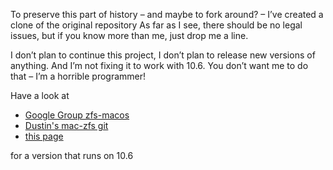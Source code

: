 To preserve this part of history – and maybe to fork 
around? – I’ve created a clone of the original repository 
As far as I see, there should be no legal issues, but if 
you know more than me, just drop me a line.

I don’t plan to continue this project, I don’t plan to 
release new versions of anything. And I’m not fixing it 
to work with 10.6. You don’t want me to do that – I’m a 
horrible programmer! 

Have a look at 
 * [Google Group zfs-macos](http://groups.google.com/group/zfs-macos)
 * [Dustin's mac-zfs git](https://github.com/dustin/mac-zfs/)
 * [this page](https://github.com/shl/zfs-for-osx/)

for a version that runs on 10.6

